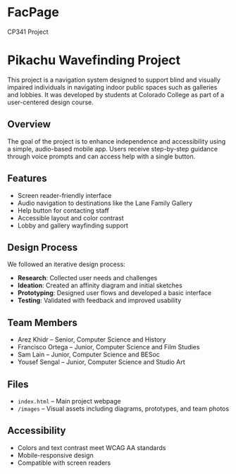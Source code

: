 # FacPage
CP341 Project
# Pikachu Wavefinding Project

This project is a navigation system designed to support blind and visually impaired individuals in navigating indoor public spaces such as galleries and lobbies. It was developed by students at Colorado College as part of a user-centered design course.

## Overview

The goal of the project is to enhance independence and accessibility using a simple, audio-based mobile app. Users receive step-by-step guidance through voice prompts and can access help with a single button.

## Features

- Screen reader-friendly interface
- Audio navigation to destinations like the Lane Family Gallery
- Help button for contacting staff
- Accessible layout and color contrast
- Lobby and gallery wayfinding support

## Design Process

We followed an iterative design process:
- **Research**: Collected user needs and challenges
- **Ideation**: Created an affinity diagram and initial sketches
- **Prototyping**: Designed user flows and developed a basic interface
- **Testing**: Validated with feedback and improved usability

## Team Members

- Arez Khidr – Senior, Computer Science and History  
- Francisco Ortega – Junior, Computer Science and Film Studies  
- Sam Lain – Junior, Computer Science and BESoc  
- Yousef Sengal – Junior, Computer Science and Studio Art  

## Files

- `index.html` – Main project webpage
- `/images` – Visual assets including diagrams, prototypes, and team photos

## Accessibility

- Colors and text contrast meet WCAG AA standards
- Mobile-responsive design
- Compatible with screen readers
